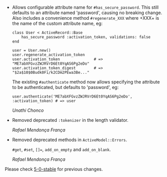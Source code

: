 *   Allows configurable attribute name for `#has_secure_password`. This
    still defaults to an attribute named 'password', causing no breaking
    change. Also includes a convenience method `#regenerate_XXX` where 
    +XXX+ is the name of the custom attribute name, eg:
    
        class User < ActiveRecord::Base
            has_secure_password :activation_token, validations: false
        end
        
        user = User.new()
        user.regenerate_activation_token
        user.activation_token               # => "ME7abXFGvzZWJRVrD6Et0YqAS6Pg2eDo"
        user.activation_token_digest        # => "$2a$10$0Budk0Fi/k2CDm2PEwa3Be..."
        
     The existing `#authenticate` method now allows specifying the attribute
     to be authenticated, but defaults to 'password', eg:
      
        user.authenticate('ME7abXFGvzZWJRVrD6Et0YqAS6Pg2eDo', :activation_token) # => user
        
     *Unathi Chonco*

*   Removed deprecated `:tokenizer` in the length validator.

    *Rafael Mendonça França*

*   Removed deprecated methods in `ActiveModel::Errors`.

    `#get`, `#set`, `[]=`, `add_on_empty` and `add_on_blank`.

    *Rafael Mendonça França*


Please check [5-0-stable](https://github.com/rails/rails/blob/5-0-stable/activemodel/CHANGELOG.md) for previous changes.
